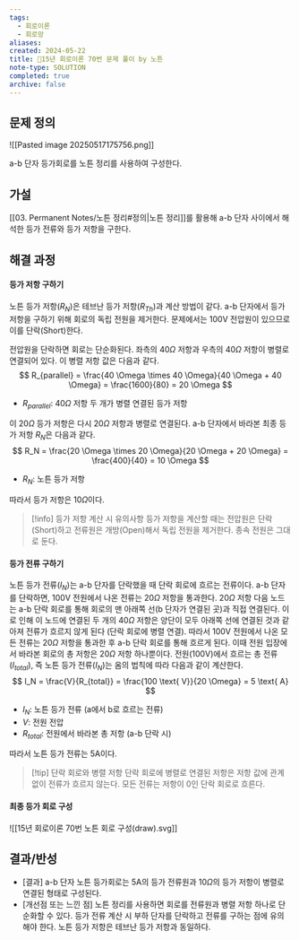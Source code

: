 ```yaml
---
tags:
  - 회로이론
  - 회로망
aliases: 
created: 2024-05-22
title: 🔬15년 회로이론 70번 문제 풀이 by 노튼
note-type: SOLUTION
completed: true
archive: false
---
```


## 문제 정의
![[Pasted image 20250517175756.png]]

a-b 단자 등가회로를 노튼 정리를 사용하여 구성한다.

## 가설
[[03. Permanent Notes/노튼 정리#정의|노튼 정리]]를 활용해 a-b 단자 사이에서 해석한 등가 전류와 등가 저항을 구한다.

## 해결 과정
#### 등가 저항 구하기

노튼 등가 저항($R_N$)은 테브난 등가 저항($R_{Th}$)과 계산 방법이 같다. a-b 단자에서 등가 저항을 구하기 위해 회로의 독립 전원을 제거한다. 문제에서는 100$\text{V}$ 전압원이 있으므로 이를 단락(Short)한다.

전압원을 단락하면 회로는 단순화된다. 좌측의 40$\Omega$ 저항과 우측의 40$\Omega$ 저항이 병렬로 연결되어 있다. 이 병렬 저항 값은 다음과 같다.
$$
R_{parallel} = \frac{40 \Omega \times 40 \Omega}{40 \Omega + 40 \Omega} = \frac{1600}{80} = 20 \Omega
$$
- $R_{parallel}$: 40$\Omega$ 저항 두 개가 병렬 연결된 등가 저항

이 20$\Omega$ 등가 저항은 다시 20$\Omega$ 저항과 병렬로 연결된다. a-b 단자에서 바라본 최종 등가 저항 $R_N$은 다음과 같다.
$$
R_N = \frac{20 \Omega \times 20 \Omega}{20 \Omega + 20 \Omega} = \frac{400}{40} = 10 \Omega
$$
- $R_N$: 노튼 등가 저항

따라서 등가 저항은 10$\Omega$이다.

>[!info] 등가 저항 계산 시 유의사항
>등가 저항을 계산할 때는 전압원은 단락(Short)하고 전류원은 개방(Open)해서 독립 전원을 제거한다. 종속 전원은 그대로 둔다.

#### 등가 전류 구하기

노튼 등가 전류($I_N$)는 a-b 단자를 단락했을 때 단락 회로에 흐르는 전류이다. a-b 단자를 단락하면, 100$\text{V}$ 전원에서 나온 전류는 20$\Omega$ 저항을 통과한다. 20$\Omega$ 저항 다음 노드는 a-b 단락 회로를 통해 회로의 맨 아래쪽 선(b 단자가 연결된 곳)과 직접 연결된다. 이로 인해 이 노드에 연결된 두 개의 40$\Omega$ 저항은 양단이 모두 아래쪽 선에 연결된 것과 같아져 전류가 흐르지 않게 된다 (단락 회로에 병렬 연결).
따라서 100$\text{V}$ 전원에서 나온 모든 전류는 20$\Omega$ 저항을 통과한 후 a-b 단락 회로를 통해 흐르게 된다. 이때 전원 입장에서 바라본 회로의 총 저항은 20$\Omega$ 저항 하나뿐이다.
전원(100$\text{V}$)에서 흐르는 총 전류($I_{total}$), 즉 노튼 등가 전류($I_N$)는 옴의 법칙에 따라 다음과 같이 계산한다.
$$
I_N = \frac{V}{R_{total}} = \frac{100 \text{ V}}{20 \Omega} = 5 \text{ A}
$$
- $I_N$: 노튼 등가 전류 (a에서 b로 흐르는 전류)
- $V$: 전원 전압
- $R_{total}$: 전원에서 바라본 총 저항 (a-b 단락 시)

따라서 노튼 등가 전류는 5$\text{A}$이다.

>[!tip] 단락 회로와 병렬 저항
>단락 회로에 병렬로 연결된 저항은 저항 값에 관계없이 전류가 흐르지 않는다. 모든 전류는 저항이 0인 단락 회로로 흐른다.

#### 최종 등가 회로 구성

![[15년 회로이론 70번 노튼 회로 구성(draw).svg]]

## 결과/반성
- [결과] a-b 단자 노튼 등가회로는 5$\text{A}$의 등가 전류원과 10$\Omega$의 등가 저항이 병렬로 연결된 형태로 구성된다.
- [개선점 또는 느낀 점] 노튼 정리를 사용하면 회로를 전류원과 병렬 저항 하나로 단순화할 수 있다. 등가 전류 계산 시 부하 단자를 단락하고 전류를 구하는 점에 유의해야 한다. 노튼 등가 저항은 테브난 등가 저항과 동일하다.